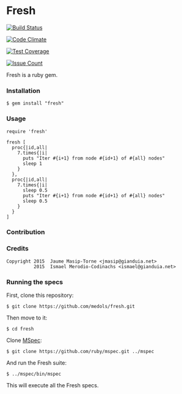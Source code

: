 # Fresh

[![Build Status](https://travis-ci.org/medols/fresh.svg)](https://travis-ci.org/medols/fresh)

[![Code Climate](https://codeclimate.com/github/medols/fresh/badges/gpa.svg)](https://codeclimate.com/github/medols/fresh)

[![Test Coverage](https://codeclimate.com/github/medols/fresh/badges/coverage.svg)](https://codeclimate.com/github/medols/fresh/coverage)

[![Issue Count](https://codeclimate.com/github/medols/fresh/badges/issue_count.svg)](https://codeclimate.com/github/medols/fresh)

Fresh is a ruby gem.

### Installation

    $ gem install "fresh"

### Usage

    require 'fresh'

    fresh [
      proc{|id,all|
        7.times{|i|
          puts "Iter #{i+1} from node #{id+1} of #{all} nodes"
          sleep 1
        }
      },
      proc{|id,all|
        7.times{|i|
          sleep 0.5 
          puts "Iter #{i+1} from node #{id+1} of #{all} nodes"
          sleep 0.5 
        }
      }
    ]

### Contribution

### Credits

    Copyright 2015  Jaume Masip-Torne <jmasip@gianduia.net>
              2015  Ismael Merodio-Codinachs <ismael@gianduia.net>

### Running the specs

First, clone this repository:

    $ git clone https://github.com/medols/fresh.git

Then move to it:

    $ cd fresh

Clone [MSpec](http://github.com/ruby/mspec):

    $ git clone https://github.com/ruby/mspec.git ../mspec

And run the Fresh suite:

    $ ../mspec/bin/mspec

This will execute all the Fresh specs.

